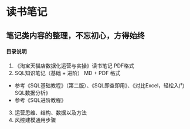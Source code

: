 # 读书笔记


## 笔记类内容的整理，不忘初心，方得始终

#### 目录说明 
1. 《淘宝天猫店数据化运营与实操》读书笔记  PDF格式
2. SQL知识笔记（基础 + 进阶）  MD + PDF 格式
* 参考《SQL基础教程》（第二版）、《SQL即查即用》、《对比Excel，轻松入门SQL数据分析》
* 参考《SQL进阶教程》
3. 运营思维、结构、数据以及方法
4. 风控建模通用步骤
